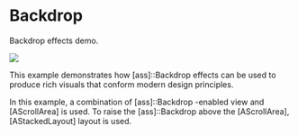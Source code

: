 # Backdrop

<!-- aui:example ui -->
Backdrop effects demo.

![](imgs/454168224-491c728f-9bfd-40c5-b83a-281076b8292f.gif)

This example demonstrates how [ass]::Backdrop effects can be used to produce rich visuals that conform modern design
principles.

In this example, a combination of [ass]::Backdrop -enabled view and [AScrollArea] is used. To raise the
[ass]::Backdrop above the [AScrollArea], [AStackedLayout] layout is used.

<!-- aui:include examples/ui/backdrop/src/main.cpp -->
